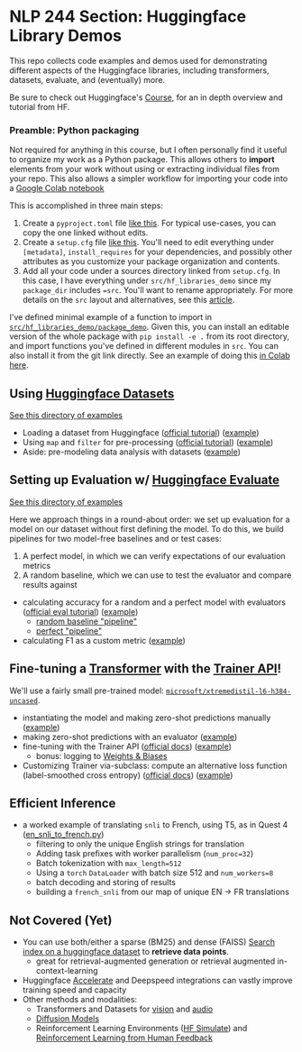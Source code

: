 # NLP 244 Section: Huggingface Library Demos

This repo collects code examples and demos used for demonstrating different aspects of the Huggingface libraries, 
including transformers, datasets, evaluate, and (eventually) more.

Be sure to check out Huggingface's [Course](https://huggingface.co/course/chapter1/1), for an in depth overview and 
tutorial from HF.

### Preamble: Python packaging

Not required for anything in this course, but I often personally find it useful to organize my work as a Python package. 
This allows others to **import** elements from your work without using or extracting individual files from your repo. 
This also allows a simpler workflow for importing your code into a [Google Colab notebook](https://colab.research.google.com/)

This is accomplished in three main steps:

1. Create a `pyproject.toml` file [like this](./pyproject.toml). For typical use-cases, you can copy the one linked 
without edits. 
2. Create a `setup.cfg` file [like this](setup.cfg). You'll need to edit everything under `[metadata]`, 
`install_requires` for your dependencies, and possibly other attributes as you customize your package organization and 
contents.
3. Add all your code under a sources directory linked from `setup.cfg`. In this case, I have everything under 
`src/hf_libraries_demo` since my `package_dir` includes `=src`. You'll want to rename appropriately. For more details 
on the `src` layout and alternatives, see this 
[article](https://setuptools.pypa.io/en/latest/userguide/declarative_config.html#using-a-src-layout).

I've defined minimal example of a function to import in 
[`src/hf_libraries_demo/package_demo`](src/hf_libraries_demo/package_demo). Given this, you can install an editable 
version of the whole package with `pip install -e .` from its root directory, and import functions you've defined in 
different modules in `src`. You can also install it from the git link directly. See an example of doing this 
[in Colab here](./ImportingAGithubPyPackage.ipynb).

## Using [Huggingface Datasets](https://huggingface.co/docs/datasets)

[See this directory of examples](./src/hf_libraries_demo/datasets_examples)

- Loading a dataset from Huggingface ([official tutorial](https://huggingface.co/docs/datasets/load_hub)) ([example](/hf_libraries_demo/datasets_examples/load_dataset_example.py))
- Using `map` and `filter` for pre-processing ([official tutorial](https://huggingface.co/docs/datasets/use_dataset)) ([example](/hf_libraries_demo/datasets_examples/pre_process_example.py))
- Aside: pre-modeling data analysis with datasets ([example](src/hf_libraries_demo/datasets_examples/data_analysis_example.py))

## Setting up Evaluation w/ [Huggingface Evaluate](https://huggingface.co/docs/evaluate)

[See this directory of examples](src/hf_libraries_demo/evaluation/README.md)

Here we approach things in a round-about order: we set up evaluation for a model on our dataset without first defining 
the model. To do this, we build pipelines for two model-free baselines and or test cases:

1) A perfect model, in which we can verify expectations of our evaluation metrics
2) A random baseline, which we can use to test the evaluator and compare results against

- calculating accuracy for a random and a perfect model with evaluators 
([official eval tutorial](https://huggingface.co/docs/evaluate/v0.4.0/en/base_evaluator)) ([example](src/hf_libraries_demo/evaluation/simple_evaluation.py))
  - [random baseline "pipeline"](./src/hf_libraries_demo/pipelines/random_label_pipeline.py)
  - [perfect "pipeline"](./src/hf_libraries_demo/pipelines/perfect_pipeline.py)
- calculating F1 as a custom metric ([example](src/hf_libraries_demo/evaluation/multi_metric_evaluation.py))

## Fine-tuning a [Transformer](https://huggingface.co/docs/transformers) with the [Trainer API](https://huggingface.co/docs/transformers/v4.26.0/en/main_classes/trainer#transformers.Trainer)! 

We'll use a fairly small pre-trained model: 
[`microsoft/xtremedistil-l6-h384-uncased`](https://huggingface.co/microsoft/xtremedistil-l6-h384-uncased).
- instantiating the model and making zero-shot predictions manually ([example](./src/hf_libraries_demo/experiments/manual_inference.py))
- making zero-shot predictions with an evaluator ([example](./src/hf_libraries_demo/experiments/auto_inference.py))
- fine-tuning with the Trainer API 
([official docs](https://huggingface.co/docs/transformers/v4.26.0/en/main_classes/trainer#transformers.Trainer)) 
([example](./src/hf_libraries_demo/experiments/finetune_w_trainer.py))
  - bonus: logging to [Weights & Biases](https://wandb.ai/kingb12/nlp244-hf-libraries-demo?workspace=user-kingb12)
- Customizing Trainer via-subclass: compute an alternative loss function (label-smoothed cross entropy) 
([official docs](https://huggingface.co/docs/transformers/v4.26.0/en/main_classes/trainer#transformers.Trainer)) 
([example](./src/hf_libraries_demo/experiments/custom_finetune_w_trainer.py))

## Efficient Inference
- a worked example of translating `snli` to French, using T5, as in Quest 4 ([en_snli_to_french.py](./src/hf_libraries_demo/experiments/en_snli_to_french.py))
  - filtering to only the unique English strings for translation
  - Adding task prefixes with worker parallelism (`num_proc=32`)
  - Batch tokenization with `max_length=512`
  - Using a `torch` `DataLoader` with batch size 512 and `num_workers=8`
  - batch decoding and storing of results
  - building a `french_snli` from our map of unique EN -> FR translations

## Not Covered (Yet)
- You can use both/either a sparse (BM25) and dense (FAISS) [Search index on a huggingface dataset](https://huggingface.co/docs/datasets/faiss_es) to **retrieve data points**.
  - great for retrieval-augmented generation or retrieval augmented in-context-learning
- Huggingface [Accelerate](https://huggingface.co/docs/accelerate/index) and Deepspeed integrations can vastly improve training speed and capacity
- Other methods and modalities:
  - Transformers and Datasets for [vision](https://huggingface.co/docs/datasets/image_load) and [audio](https://huggingface.co/docs/datasets/audio_process)
  - [Diffusion Models](https://huggingface.co/docs/diffusers/index)
  - Reinforcement Learning Environments ([HF Simulate](https://huggingface.co/docs/simulate/index)) and [Reinforcement Learning from Human Feedback](https://huggingface.co/blog/rlhf)